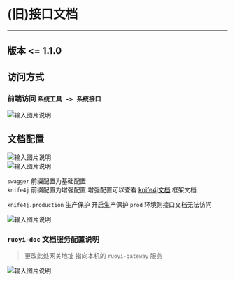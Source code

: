 # (旧)接口文档
- - -
## 版本 <= 1.1.0
## 访问方式

### 前端访问 `系统工具 -> 系统接口`
![输入图片说明](https://images.gitee.com/uploads/images/2021/1221/100233_7308b4b5_1766278.png "屏幕截图.png")

## 文档配置

![输入图片说明](https://images.gitee.com/uploads/images/2022/0617/105842_5a512670_1766278.png "屏幕截图.png")<br>
![输入图片说明](https://images.gitee.com/uploads/images/2022/0617/105854_2a90025e_1766278.png "屏幕截图.png")<br>

`swagger` 前缀配置为基础配置<br>
`knife4j` 前缀配置为增强配置 增强配置可以查看 [knife4j文档](https://doc.xiaominfo.com/) 框架文档<br>

`knife4j.production` 生产保护 开启生产保护 `prod` 环境则接口文档无法访问

![输入图片说明](https://images.gitee.com/uploads/images/2022/0617/110002_7bbe1c9c_1766278.png "屏幕截图.png")


### `ruoyi-doc` 文档服务配置说明

> 更改此处网关地址 指向本机的 `ruoyi-gateway` 服务<br>

![输入图片说明](https://images.gitee.com/uploads/images/2022/0228/171844_fa5dfcf1_1766278.png "屏幕截图.png")